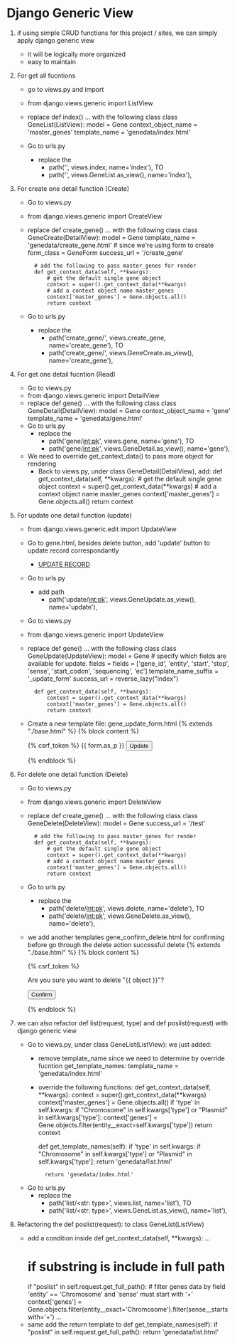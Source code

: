 # Django Generic View
1.  if using simple CRUD functions for this project / sites, we can simply apply django generic view
    - it will be logically more organized
    - easy to maintain
2. For get all fucntions
    - go to views.py and import
    - from django.views.generic import ListView
    - replace def index() ... with the following class
        class GeneList(ListView):
            model = Gene
            context_object_name = 'master_genes'
            template_name = 'genedata/index.html'

    - Go to urls.py
        - replace the 
            - path('', views.index, name='index'),
            TO
            - path('', views.GeneList.as_view(), name='index'),

3. For create one detail function (Create)
    - Go to views.py
    - from django.views.generic import CreateView
    - replace def create_gene() ... with the following class
        class GeneCreate(DetailView):
            model = Gene
            template_name = 'genedata/create_gene.html'
            # since we're using form to create
            form_class = GeneForm
            success_url = '/create_gene'

            # add the following to pass master_genes for render
            def get_context_data(self, **kwargs):
                # get the default single gene object
                context = super().get_context_data(**kwargs)
                # add a context object name master_genes
                context['master_genes'] = Gene.objects.all()
                return context
    - Go to urls.py
        - replace the 
            - path('create_gene/', views.create_gene, name='create_gene'),
            TO
            -  path('create_gene/', views.GeneCreate.as_view(), name='create_gene'),

4. For get one detail fucntion (Read)
    - Go to views.py
    - from django.views.generic import DetailView
    - replace def gene() ... with the following class
        class GeneDetail(DetailView):
            model = Gene
            context_object_name = 'gene'
            template_name = 'genedata/gene.html'
    - Go to urls.py
        - replace the 
            - path('gene/<int:pk>', views.gene, name='gene'),
            TO
            - path('gene/<int:pk>', views.GeneDetail.as_view(), name='gene'),
    - We need to override get_context_data() to pass more object for rendering
        - Back to views.py, under class GeneDetail(DetailView), add:
            def get_context_data(self, **kwargs):
                # get the default single gene object
                context = super().get_context_data(**kwargs)
                # add a context object name master_genes
                context['master_genes'] = Gene.objects.all()
                return context


6. For update one detail function (update)
    - from django.views.generic.edit import UpdateView
    - Go to gene.html, besides delete button, add 'update' button to update record correspondantly
        - <a href="/update/{{gene.pk}}">UPDATE RECORD</a>  
    - Go to urls.py
        - add path 
            -  path('update/<int:pk>', views.GeneUpdate.as_view(), name='update'),
    - Go to views.py
    - from django.views.generic import UpdateView
    - replace def gene() ... with the following class
        class GeneUpdate(UpdateView):
            model = Gene
            # specify which fields are available for update.
            fields = fields = ['gene_id', 'entity', 'start', 'stop', 'sense', 'start_codon',
                    'sequencing', 'ec']
            template_name_suffix = '_update_form'
            success_url = reverse_lazy("index")

            def get_context_data(self, **kwargs):
                context = super().get_context_data(**kwargs)
                context['master_genes'] = Gene.objects.all()
                return context
    - Create a new template file: gene_update_form.html
        {% extends "./base.html" %}
        {% block content %}
        <form method="post">
            {% csrf_token %}
            {{ form.as_p }}
            <input type="submit" value="Update">
        </form>
        {% endblock %}

    
5. For delete one detail function (Delete)
    - Go to views.py
    - from django.views.generic import DeleteView
    - replace def create_gene() ... with the following class
        class GeneDelete(DeleteView):
            model = Gene
            success_url = '/test'

            # add the following to pass master_genes for render
            def get_context_data(self, **kwargs):
                # get the default single gene object
                context = super().get_context_data(**kwargs)
                # add a context object name master_genes
                context['master_genes'] = Gene.objects.all()
                return context
    - Go to urls.py
        - replace the 
            - path('delete/<int:pk>', views.delete, name='delete'),
            TO
            -  path('delete/<int:pk>', views.GeneDelete.as_view(), name='delete'),

    - we add another templates gene_confirm_delete.html for confirming before go through the delete action successful delete
        {% extends "./base.html" %}
        {% block content %}
        <form method="post">
            {% csrf_token %}
            <p>Are you sure you want to delete "{{ object }}"?</p>
            <input type="submit" value="Confirm">
        </form>
        {% endblock %}

7. we can also refactor def list(request, type) and def poslist(request) with django generic view
    - Go to views.py, under class GeneList(ListView): we just added:
        - remove template_name since we need to determine by override fucntion get_template_names:
            template_name = 'genedata/index.html' 
            
        - override the following functions:
            def get_context_data(self, **kwargs):
                context = super().get_context_data(**kwargs)
                context['master_genes'] = Gene.objects.all()
                if 'type' in self.kwargs:
                    if "Chromosome" in self.kwargs['type'] or "Plasmid" in self.kwargs['type']:
                        context['genes'] = Gene.objects.filter(entity__exact=self.kwargs['type'])
                return context

            def get_template_names(self):
                if 'type' in self.kwargs:
                    if "Chromosome" in self.kwargs['type'] or "Plasmid" in self.kwargs['type']:
                        return 'genedata/list.html'

                return 'genedata/index.html'
    - Go to urls.py
        - replace the 
            - path('list/<str: type>', views.list, name='list'),
            TO
            -  path('list/<str: type>', views.GeneList.as_view(), name='list'),
        
8. Refactoring the def poslist(request): to class GeneList(ListView)
    - add a condition inside def get_context_data(self, **kwargs):
        ...
        # if substring is include in full path
        if "poslist" in self.request.get_full_path():
            # filter genes data by field 'entity' ==  'Chromosome' and 'sense' must start with '+'
            context['genes'] = Gene.objects.filter(entity__exact='Chromosome').filter(sense__startswith='+')
        ...
    - same add the return template to def get_template_names(self):
        if "poslist" in self.request.get_full_path():
            return 'genedata/list.html'

